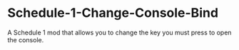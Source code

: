 # Schedule-1-Change-Console-Bind
A Schedule 1 mod that allows you to change the key you must press to open the console.
